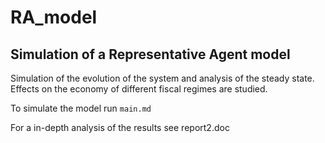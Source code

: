 # RA_model

## Simulation of a Representative Agent model

Simulation of the evolution of the system and analysis of the steady state.
Effects on the economy of different fiscal regimes are studied.

To simulate the model run `main.md`

For a in-depth analysis of the results see report2.doc
